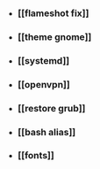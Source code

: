 - ### [[flameshot fix]]
- ### [[theme gnome]]
- ### [[systemd]]
- ### [[openvpn]]
- ### [[restore grub]]
- ### [[bash alias]]
- ### [[fonts]]